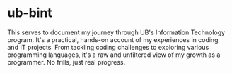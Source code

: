 # ub-bint
This serves to document my journey through UB's Information Technology program. It's a practical, hands-on account of my experiences in coding and IT projects. From tackling coding challenges to exploring various programming languages, it's a raw and unfiltered view of my growth as a programmer. No frills, just real progress.
